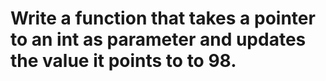 # Write a function that takes a pointer to an int as parameter and updates the value it points to to 98.
